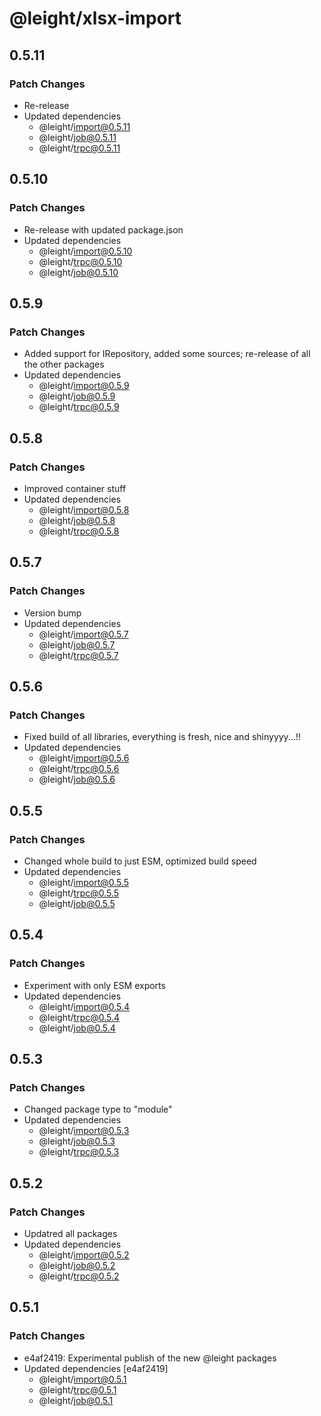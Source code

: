 # @leight/xlsx-import

## 0.5.11

### Patch Changes

- Re-release
- Updated dependencies
  - @leight/import@0.5.11
  - @leight/job@0.5.11
  - @leight/trpc@0.5.11

## 0.5.10

### Patch Changes

- Re-release with updated package.json
- Updated dependencies
  - @leight/import@0.5.10
  - @leight/trpc@0.5.10
  - @leight/job@0.5.10

## 0.5.9

### Patch Changes

- Added support for IRepository, added some sources; re-release of all the other packages
- Updated dependencies
  - @leight/import@0.5.9
  - @leight/job@0.5.9
  - @leight/trpc@0.5.9

## 0.5.8

### Patch Changes

- Improved container stuff
- Updated dependencies
  - @leight/import@0.5.8
  - @leight/job@0.5.8
  - @leight/trpc@0.5.8

## 0.5.7

### Patch Changes

- Version bump
- Updated dependencies
  - @leight/import@0.5.7
  - @leight/job@0.5.7
  - @leight/trpc@0.5.7

## 0.5.6

### Patch Changes

- Fixed build of all libraries, everything is fresh, nice and shinyyyy...!!
- Updated dependencies
  - @leight/import@0.5.6
  - @leight/trpc@0.5.6
  - @leight/job@0.5.6

## 0.5.5

### Patch Changes

- Changed whole build to just ESM, optimized build speed
- Updated dependencies
  - @leight/import@0.5.5
  - @leight/trpc@0.5.5
  - @leight/job@0.5.5

## 0.5.4

### Patch Changes

- Experiment with only ESM exports
- Updated dependencies
  - @leight/import@0.5.4
  - @leight/trpc@0.5.4
  - @leight/job@0.5.4

## 0.5.3

### Patch Changes

- Changed package type to "module"
- Updated dependencies
  - @leight/import@0.5.3
  - @leight/job@0.5.3
  - @leight/trpc@0.5.3

## 0.5.2

### Patch Changes

- Updatred all packages
- Updated dependencies
  - @leight/import@0.5.2
  - @leight/job@0.5.2
  - @leight/trpc@0.5.2

## 0.5.1

### Patch Changes

- e4af2419: Experimental publish of the new @leight packages
- Updated dependencies [e4af2419]
  - @leight/import@0.5.1
  - @leight/trpc@0.5.1
  - @leight/job@0.5.1
